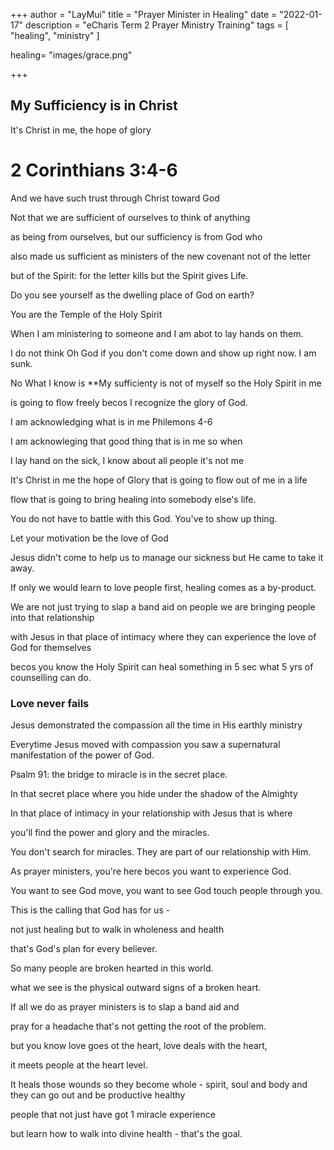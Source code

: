 +++
author = "LayMui"
title = "Prayer Minister in Healing"
date = "2022-01-17"
description = "eCharis Term 2 Prayer Ministry Training"
tags = [
    "healing", "ministry"
]

healing= "images/grace.png"

+++

## My Sufficiency is in Christ

It's Christ in me, the hope of glory

# 2 Corinthians 3:4-6

And we have such trust through Christ toward God

Not that we are sufficient of ourselves to think of anything

as being from ourselves, but our sufficiency is from God who

also made us sufficient as ministers of the new covenant not of the letter

but of the Spirit: for the letter kills but the Spirit gives Life.

Do you see yourself as the dwelling place of God on earth?

You are the Temple of the Holy Spirit

When I am ministering to someone and I am abot to lay hands on them.

I do not think Oh God if you don't come down and show up right now. I am sunk.

No What I know is \*\*My sufficienty is not of myself so the Holy Spirit in me

is going to flow freely becos I recognize the glory of God.

I am acknowledging what is in me Philemons 4-6

I am acknowleging that good thing that is in me so when

I lay hand on the sick, I know about all people it's not me

It's Christ in me the hope of Glory that is going to flow out of me in a life

flow that is going to bring healing into somebody else's life.

You do not have to battle with this God. You've to show up thing.

Let your motivation be the love of God

Jesus didn't come to help us to manage our sickness but He came to take it away.

If only we would learn to love people first, healing comes as a by-product.

We are not just trying to slap a band aid on people we are bringing people into that relationship

with Jesus in that place of intimacy where they can experience the love of God for themselves

becos you know the Holy Spirit can heal something in 5 sec what 5 yrs of counselling can do.

### Love never fails

Jesus demonstrated the compassion all the time in His earthly ministry

Everytime Jesus moved with compassion you saw a supernatural manifestation of the power of God.

Psalm 91: the bridge to miracle is in the secret place.

In that secret place where you hide under the shadow of the Almighty

In that place of intimacy in your relationship with Jesus that is where

you'll find the power and glory and the miracles.

You don't search for miracles. They are part of our relationship with Him.

As prayer ministers, you're here becos you want to experience God.

You want to see God move, you want to see God touch people through you.

This is the calling that God has for us -

not just healing but to walk in wholeness and health

that's God's plan for every believer.

So many people are broken hearted in this world.

what we see is the physical outward signs of a broken heart.

If all we do as prayer ministers is to slap a band aid and

pray for a headache that's not getting the root of the problem.

but you know love goes ot the heart, love deals with the heart,

it meets people at the heart level.

It heals those wounds so they become whole -
spirit, soul and body and they can go out and be productive healthy

people that not just have got 1 miracle experience

but learn how to walk into divine health - that's the goal.
